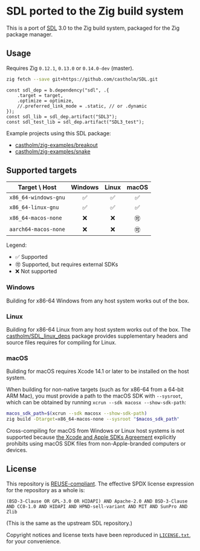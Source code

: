 <!--
© 2024 Carl Åstholm
SPDX-License-Identifier: MIT
-->

# SDL ported to the Zig build system

This is a port of [SDL](https://libsdl.org/) 3.0 to the Zig build system, packaged for the Zig package manager.

## Usage

Requires Zig `0.12.1`, `0.13.0` or `0.14.0-dev` (master).

```sh
zig fetch --save git+https://github.com/castholm/SDL.git
```

```zig
const sdl_dep = b.dependency("sdl", .{
    .target = target,
    .optimize = optimize,
    //.preferred_link_mode = .static, // or .dynamic
});
const sdl_lib = sdl_dep.artifact("SDL3");
const sdl_test_lib = sdl_dep.artifact("SDL3_test");
```

Example projects using this SDL package:

- [castholm/zig-examples/breakout](https://github.com/castholm/zig-examples/tree/master/breakout)
- [castholm/zig-examples/snake](https://github.com/castholm/zig-examples/tree/master/snake)

## Supported targets

Target \ Host|Windows|Linux|macOS
-|:-:|:-:|:-:
`x86_64-windows-gnu`|✅|✅|✅
`x86_64-linux-gnu`|✅|✅|✅
`x86_64-macos-none`|❌|❌|🉑
`aarch64-macos-none`|❌|❌|🉑

Legend:

- ✅ Supported
- 🉑 Supported, but requires external SDKs
- ❌ Not supported

### Windows

Building for x86-64 Windows from any host system works out of the box.

### Linux

Building for x86-64 Linux from any host system works out of the box. The [castholm/SDL_linux_deps](https://github.com/castholm/SDL_linux_deps) package provides supplementary headers and source files requires for compiling for Linux.

### macOS

Building for macOS requires Xcode 14.1 or later to be installed on the host system.

When building for non-native targets (such as for x86-64 from a 64-bit ARM Mac), you must provide a path to the macOS SDK with `--sysroot`, which can be obtained by running `xcrun --sdk macosx --show-sdk-path`:

```sh
macos_sdk_path=$(xcrun --sdk macosx --show-sdk-path)
zig build -Dtarget=x86_64-macos-none --sysroot "$macos_sdk_path"
```

Cross-compiling for macOS from Windows or Linux host systems is not supported because [the Xcode and Apple SDKs Agreement](https://www.apple.com/legal/sla/docs/xcode.pdf) explicitly prohibits using macOS SDK files from non-Apple-branded computers or devices.

## License

This repository is [REUSE-compliant](https://reuse.software/). The effective SPDX license expression for the repository as a whole is:

```
(BSD-3-Clause OR GPL-3.0 OR HIDAPI) AND Apache-2.0 AND BSD-3-Clause AND CC0-1.0 AND HIDAPI AND HPND-sell-variant AND MIT AND SunPro AND Zlib
```

(This is the same as the upstream SDL repository.)

Copyright notices and license texts have been reproduced in [`LICENSE.txt`](LICENSE.txt), for your convenience.
